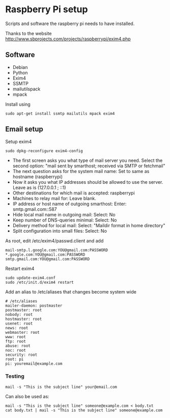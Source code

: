 # Raspberry Pi setup
Scripts and software the raspberry pi needs to have installed.

Thanks to the website http://www.sbprojects.com/projects/raspberrypi/exim4.php

## Software
 - Debian
 - Python
 - Exim4
 - SSMTP
 - mailutilspack
 - mpack

Install using

	sudo apt-get install ssmtp mailutils mpack exim4

## Email setup

Setup exim4

	sudo dpkg-reconfigure exim4-config


 - The first screen asks you what type of mail server you need. Select the second option: "mail sent by smarthost; received via SMTP or fetchmail"
 - The next question asks for the system mail name: Set to same as hostname (raspberrypi)
 - Now it asks you what IP addresses should be allowed to use the server. Leave as is (127.0.0.1 ; ::1)
 - Other destinations for which mail is accepted: raspberrypi
 - Machines to relay mail for: Leave blank.
 - IP address or host name of outgoing smarthost: Enter: smtp.gmail.com::587
 - Hide local mail name in outgoing mail: Select: No
 - Keep number of DNS-queries minimal: Select: No
 - Delivery method for local mail: Select: "Maildir format in home directory"
 - Split configuration into small files: Select: No


As root, edit /etc/exim4/passwd.client and add

	mail-smtp.l.google.com:YOU@gmail.com:PASSWORD
	*.google.com:YOU@gmail.com:PASSWORD
	smtp.gmail.com:YOU@gmail.com:PASSWORD

Restart exim4

	sudo update-exim4.conf
	sudo /etc/init.d/exim4 restart

Add an alias to /etc/aliases that changes become system wide

	# /etc/aliases
	mailer-daemon: postmaster
	postmaster: root
	nobody: root
	hostmaster: root
	usenet: root
	news: root
	webmaster: root
	www: root
	ftp: root
	abuse: root
	noc: root
	security: root
	root: pi
	pi: youremail@example.com

### Testing

	mail -s "This is the subject line" your@email.com

Can also be used as:

	mail -s "This is the subject line" someone@example.com < body.txt
	cat body.txt | mail -s "This is the subject line" someone@example.com